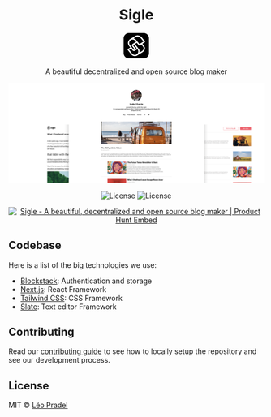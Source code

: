 <h1 align="center">Sigle</h1>

<p align="center">
  <img src="https://raw.githubusercontent.com/pradel/sigle/master/public/icon-192x192.png" height="50">
</p>

<p align="center">
  A beautiful decentralized and open source blog maker
</p>

<p align="center">
  <img src="https://raw.githubusercontent.com/pradel/sigle/master/assets/screens.png">
</p>

<p align="center">
  <img src="https://badgen.net/travis/pradel/sigle" alt="License">
  <img src="https://badgen.net/badge/license/MIT/blue" alt="License">
</p>

<p align="center">
  <a href="https://www.producthunt.com/posts/sigle?utm_source=badge-featured&utm_medium=badge&utm_souce=badge-sigle" target="_blank"><img src="https://api.producthunt.com/widgets/embed-image/v1/featured.svg?post_id=145305&theme=light" alt="Sigle - A beautiful, decentralized and open source blog maker | Product Hunt Embed" style="width: 250px; height: 54px;" width="250px" height="54px" /></a>
</p>

## Codebase

Here is a list of the big technologies we use:

- [Blockstack](https://blockstack.org/): Authentication and storage
- [Next.js](https://nextjs.org/): React Framework
- [Tailwind CSS](https://tailwindcss.com/): CSS Framework
- [Slate](https://www.slatejs.org/): Text editor Framework

## Contributing

Read our [contributing guide](CONTRIBUTING.md) to see how to locally setup the repository and see our development process.

## License

MIT © [Léo Pradel](https://www.leopradel.com/)
